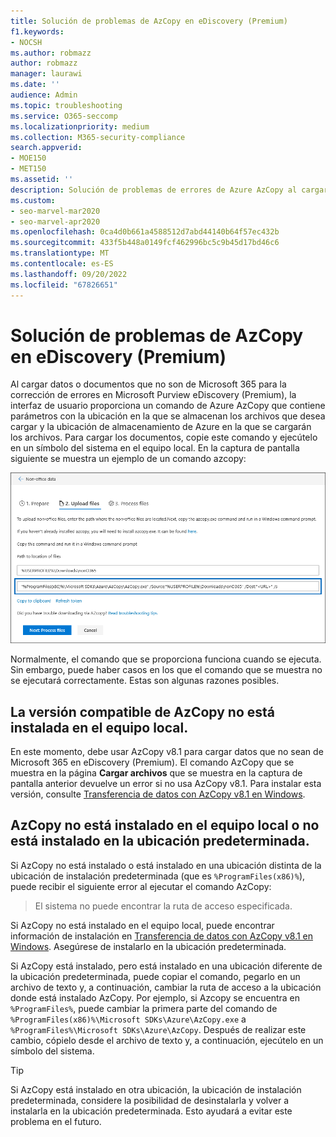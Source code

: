 ```yaml
---
title: Solución de problemas de AzCopy en eDiscovery (Premium)
f1.keywords:
- NOCSH
ms.author: robmazz
author: robmazz
manager: laurawi
ms.date: ''
audience: Admin
ms.topic: troubleshooting
ms.service: O365-seccomp
ms.localizationpriority: medium
ms.collection: M365-security-compliance
search.appverid:
- MOE150
- MET150
ms.assetid: ''
description: Solución de problemas de errores de Azure AzCopy al cargar datos que no son de Office 365 para la corrección de errores en eDiscovery (Premium).
ms.custom:
- seo-marvel-mar2020
- seo-marvel-apr2020
ms.openlocfilehash: 0ca4d0b661a4588512d7abd44140b64f57ec432b
ms.sourcegitcommit: 433f5b448a0149fcf462996bc5c9b45d17bd46c6
ms.translationtype: MT
ms.contentlocale: es-ES
ms.lasthandoff: 09/20/2022
ms.locfileid: "67826651"
---
```

# <a name="troubleshoot-azcopy-in-ediscovery-premium"></a>Solución de problemas de AzCopy en eDiscovery (Premium)

Al cargar datos o documentos que no son de Microsoft 365 para la corrección de errores en Microsoft Purview eDiscovery (Premium), la interfaz de usuario proporciona un comando de Azure AzCopy que contiene parámetros con la ubicación en la que se almacenan los archivos que desea cargar y la ubicación de almacenamiento de Azure en la que se cargarán los archivos. Para cargar los documentos, copie este comando y ejecútelo en un símbolo del sistema en el equipo local.  En la captura de pantalla siguiente se muestra un ejemplo de un comando azcopy:

![Cargue archivos que no sean de Microsoft 365.](../media/46ba68f6-af11-4e70-bb91-5fc7973516e3.png)

Normalmente, el comando que se proporciona funciona cuando se ejecuta. Sin embargo, puede haber casos en los que el comando que se muestra no se ejecutará correctamente. Estas son algunas razones posibles.

## <a name="the-supported-version-of-azcopy-isnt-installed-on-the-local-computer"></a>La versión compatible de AzCopy no está instalada en el equipo local.

En este momento, debe usar AzCopy v8.1 para cargar datos que no sean de Microsoft 365 en eDiscovery (Premium). El comando AzCopy que se muestra en la página **Cargar archivos** que se muestra en la captura de pantalla anterior devuelve un error si no usa AzCopy v8.1. Para instalar esta versión, consulte [Transferencia de datos con AzCopy v8.1 en Windows](/previous-versions/azure/storage/storage-use-azcopy).

## <a name="azcopy-isnt-installed-on-the-local-computer-or-its-not-installed-in-the-default-location"></a>AzCopy no está instalado en el equipo local o no está instalado en la ubicación predeterminada.

Si AzCopy no está instalado o está instalado en una ubicación distinta de la ubicación de instalación predeterminada (que es `%ProgramFiles(x86)%`), puede recibir el siguiente error al ejecutar el comando AzCopy:

> El sistema no puede encontrar la ruta de acceso especificada.

Si AzCopy no está instalado en el equipo local, puede encontrar información de instalación en [Transferencia de datos con AzCopy v8.1 en Windows](/previous-versions/azure/storage/storage-use-azcopy). Asegúrese de instalarlo en la ubicación predeterminada.

Si AzCopy está instalado, pero está instalado en una ubicación diferente de la ubicación predeterminada, puede copiar el comando, pegarlo en un archivo de texto y, a continuación, cambiar la ruta de acceso a la ubicación donde está instalado AzCopy. Por ejemplo, si Azcopy se encuentra en `%ProgramFiles%`, puede cambiar la primera parte del comando de `%ProgramFiles(x86)%\Microsoft SDKs\Azure\AzCopy.exe` a `%ProgramFiles%\Microsoft SDKs\Azure\AzCopy`. Después de realizar este cambio, cópielo desde el archivo de texto y, a continuación, ejecútelo en un símbolo del sistema.

> [!TIP]
> Si AzCopy está instalado en otra ubicación, la ubicación de instalación predeterminada, considere la posibilidad de desinstalarla y volver a instalarla en la ubicación predeterminada. Esto ayudará a evitar este problema en el futuro.